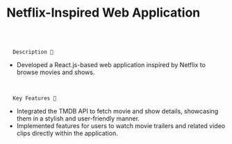    # Netflix-Inspired Web Application
 <br>
 <br>
 
      Description 📄
 
- Developed a React.js-based web application inspired by Netflix to browse movies and shows.

<br>
 
      Key Features 🔑
 

- Integrated the TMDB API to fetch movie and show details, showcasing them in a stylish and user-friendly manner.
- Implemented features for users to watch movie trailers and related video clips directly within the application.

